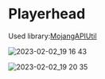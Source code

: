 # Playerhead
Used library:<a href="https://github.com/Hashibutogarasu/MojangAPIUtil">MojangAPIUtil</a>

![2023-02-02_19 16 43](https://user-images.githubusercontent.com/71928247/216297927-6196998d-9131-4ac7-b6b0-a8096a34d723.png)

![2023-02-02_19 20 35](https://user-images.githubusercontent.com/71928247/216298283-3d67dbd7-a76d-490f-9257-952d2ce970e9.png)
